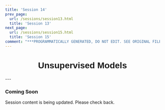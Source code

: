 ```yaml
---
title: 'Session 14'
prev_page:
  url: /sessions/session13.html
  title: 'Session 13'
next_page:
  url: /sessions/session15.html
  title: 'Session 15'
comment: "***PROGRAMMATICALLY GENERATED, DO NOT EDIT. SEE ORIGINAL FILES IN /content***"
---
```

<h1  style="font-family:  Verdana,  Geneva,  sans-serif;  text-align:center">Unsupervised  Models</h1> 
--- 
 
###  Coming  Soon 
 
Session  content  is  being  updated.  Please  check  back.
